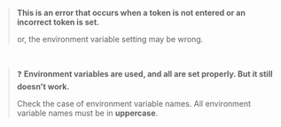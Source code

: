 > **This is an error that occurs when a token is not entered or an incorrect token is set.**
>
> or, the environment variable setting may be wrong.

<br>

> ❓ **Environment variables are used, and all are set properly. But it still doesn't work.**
>
> Check the case of environment variable names. All environment variable names must be in **uppercase**.
